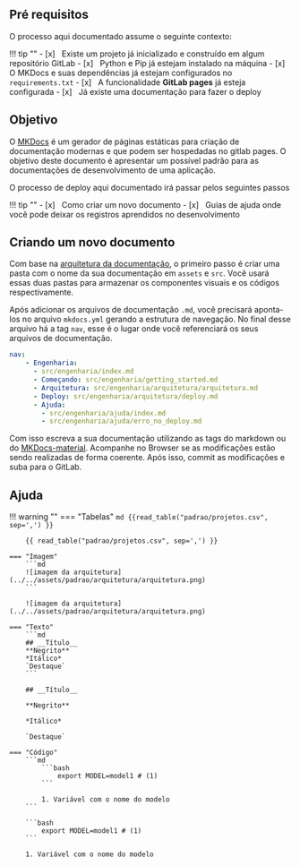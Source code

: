 ## __Pré requisitos__
O processo aqui documentado assume o seguinte contexto:

!!! tip ""
    - [x] &nbsp; Existe um projeto já inicializado e construído em algum repositório GitLab
    - [x] &nbsp; Python e Pip já estejam instalado na máquina
    - [x] &nbsp; O MKDocs e suas dependências já estejam configurados no `requirements.txt` 
    - [x] &nbsp; A funcionalidade **GitLab pages** já esteja configurada
    - [x] &nbsp; Já existe uma documentação para fazer o deploy

## __Objetivo__
O [MKDocs](https://www.mkdocs.org/) é um gerador de páginas estáticas para criação de documentação modernas e que podem ser hospedadas no gitlab pages. O objetivo deste documento é apresentar um possível padrão para as documentações de desenvolvimento de uma aplicação.

O processo de deploy aqui documentado irá passar pelos seguintes passos

!!! tip ""
    - [x] &nbsp; Como criar um novo documento
    - [x] &nbsp; Guias de ajuda onde você pode deixar os registros aprendidos no desenvolvimento

## __Criando um novo documento__

Com base na [arquitetura da documentação](./arquitetura.md), o primeiro passo é criar uma pasta com o nome da sua documentação em `assets` e `src`. Você usará essas duas pastas para armazenar os componentes visuais e os códigos respectivamente.

Após adicionar os arquivos de documentação `.md`, você precisará aponta-los no arquivo `mkdocs.yml` gerando a estrutura de navegação. No final desse arquivo há a tag `nav`, esse é o lugar onde você referenciará os seus arquivos de documentação.

```yml
nav:
    - Engenharia: 
      - src/engenharia/index.md
      - Começando: src/engenharia/getting_started.md
      - Arquitetura: src/engenharia/arquitetura/arquitetura.md
      - Deploy: src/engenharia/arquitetura/deploy.md
      - Ajuda: 
        - src/engenharia/ajuda/index.md
        - src/engenharia/ajuda/erro_no_deploy.md
```

Com isso escreva a sua documentação utilizando as tags do markdown ou do [MKDocs-material](https://squidfunk.github.io/mkdocs-material/). Acompanhe no Browser se as modificações estão sendo realizadas de forma coerente. Após isso, commit as modificações e suba para o GitLab. 

## __Ajuda__

!!! warning ""
    === "Tabelas"
        ```md
        {{read_table("padrao/projetos.csv", sep=',') }}
        ```

        {{ read_table("padrao/projetos.csv", sep=',') }}

    === "Imagem"
        ```md
        ![imagem da arquitetura](../../assets/padrao/arquitetura/arquitetura.png)
        ```

        ![imagem da arquitetura](../../assets/padrao/arquitetura/arquitetura.png)

    === "Texto"
        ```md
        ## __Título__
        **Negrito**
        *Itálico*
        `Destaque`
        ```
        
        ## __Título__

        **Negrito**

        *Itálico*

        `Destaque`
    
    === "Código"
        ```md
            ```bash
                export MODEL=model1 # (1)
            ```
            
            1. Variável com o nome do modelo 
        ```
        
        ```bash
            export MODEL=model1 # (1)
        ```

        1. Variável com o nome do modelo
    
        